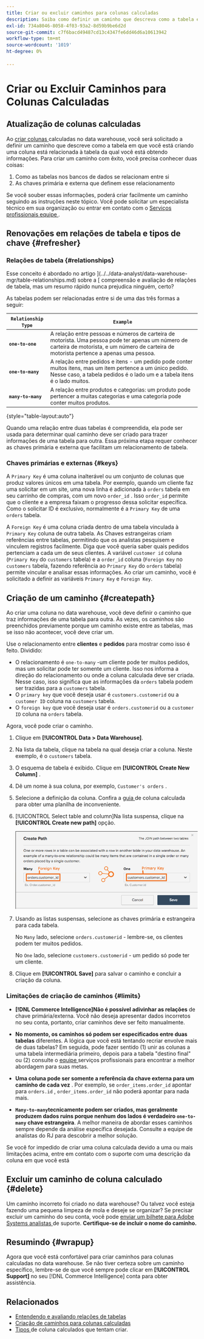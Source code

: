 ```yaml
---
title: Criar ou excluir caminhos para colunas calculadas
description: Saiba como definir um caminho que descreva como a tabela em que você está criando uma coluna está relacionada à tabela da qual você está obtendo informações.
exl-id: 734a8046-8058-4f03-93a2-8d59b9be6d2d
source-git-commit: c7f6bacd49487cd13c4347fe6dd46d6a10613942
workflow-type: tm+mt
source-wordcount: '1019'
ht-degree: 0%

---
```


# Criar ou Excluir Caminhos para Colunas Calculadas

## Atualização de colunas calculadas

Ao [ criar colunas ](../data-warehouse-mgr/creating-calculated-columns.md) calculadas no data warehouse, você será solicitado a definir um caminho que descreve como a tabela em que você está criando uma coluna está relacionada à tabela da qual você está obtendo informações. Para criar um caminho com êxito, você precisa conhecer duas coisas:

1. Como as tabelas nos bancos de dados se relacionam entre si
1. As chaves primária e externa que definem esse relacionamento

Se você souber essas informações, poderá criar facilmente um caminho seguindo as instruções neste tópico. Você pode solicitar um especialista técnico em sua organização ou entrar em contato com o [ Serviços profissionais equipe ](https://experienceleague.adobe.com/docs/commerce-knowledge-base/kb/troubleshooting/miscellaneous/mbi-service-policies.html) .

## Renovações em relações de tabela e tipos de chave {#refresher}

### Relações de tabela {#relationships}

Esse conceito é abordado no artigo ](../../data-analyst/data-warehouse-mgr/table-relationships.md) sobre a [ compreensão e avaliação de relações de tabela, mas um resumo rápido nunca prejudica ninguém, certo?

As tabelas podem ser relacionadas entre si de uma das três formas a seguir:

| **`Relationship Type`** | **`Example`** |
|-----|-----|
| **`one-to-one`** | A relação entre pessoas e números de carteira de motorista. Uma pessoa pode ter apenas um número de carteira de motorista, e um número de carteira de motorista pertence a apenas uma pessoa. |
| **`one-to-many`** | A relação entre pedidos e itens - um pedido pode conter muitos itens, mas um item pertence a um único pedido. Nesse caso, a tabela pedidos é o lado um e a tabela itens é o lado muitos. |
| **`many-to-many`** | A relação entre produtos e categorias: um produto pode pertencer a muitas categorias e uma categoria pode conter muitos produtos. |

{style="table-layout:auto"}

Quando uma relação entre duas tabelas é compreendida, ela pode ser usada para determinar qual caminho deve ser criado para trazer informações de uma tabela para outra. Essa próxima etapa requer conhecer as chaves primária e externa que facilitam um relacionamento de tabela.

### Chaves primárias e externas {#keys}

A `Primary Key` é uma coluna inalterável ou um conjunto de colunas que produz valores únicos em uma tabela. Por exemplo, quando um cliente faz uma solicitar em um site, uma nova linha é adicionada à `orders` tabela em seu carrinho de compras, com um novo `order_id` . Isso `order_id` permite que o cliente e a empresa faixam o progresso dessa solicitar específica. Como o solicitar ID é exclusivo, normalmente é a `Primary Key` de uma `orders` tabela.

A `Foreign Key` é uma coluna criada dentro de uma tabela vinculada à `Primary Key` coluna de outra tabela. As Chaves estrangeiras criam referências entre tabelas, permitindo que os analistas pesquisem e vinculem registros facilmente. Diga que você queria saber quais pedidos pertenciam a cada um de seus clientes. A variável `customer id` coluna (`Primary Key` do `customers` tabela) e a `order_id` coluna (`Foreign Key` no `customers` tabela, fazendo referência ao `Primary Key` do `orders` tabela) permite vincular e analisar essas informações. Ao criar um caminho, você é solicitado a definir as variáveis `Primary Key` e `Foreign Key`.

## Criação de um caminho {#createpath}

Ao criar uma coluna no data warehouse, você deve definir o caminho que traz informações de uma tabela para outra. Às vezes, os caminhos são preenchidos previamente porque um caminho existe entre as tabelas, mas se isso não acontecer, você deve criar um.

Use o relacionamento entre **clientes** e **pedidos** para mostrar como isso é feito. Dividido:

* O relacionamento é `one-to-many` -um cliente pode ter muitos pedidos, mas um solicitar pode ter somente um cliente. Isso nos informa a direção do relacionamento ou onde a coluna calculada deve ser criada. Nesse caso, isso significa que as informações da `orders` tabela podem ser trazidas para a `customers` tabela.
* O `primary key` que você deseja usar é `customers.customerid` ou a `customer ID` coluna na `customers` tabela.
* O `foreign key` que você deseja usar é `orders.customerid` ou a `customer ID` coluna na `orders` tabela.

Agora, você pode criar o caminho.

1. Clique em **[!UICONTROL Data > Data Warehouse]**.
1. Na lista da tabela, clique na tabela na qual deseja criar a coluna. Neste exemplo, é o `customers` tabela.
1. O esquema de tabela é exibido. Clique em **[!UICONTROL Create New Column]** .
1. Dê um nome à sua coluna, por exemplo, `Customer's orders` .
1. Selecione a definição da coluna. Confira a [ guia ](../data-warehouse-mgr/creating-calculated-columns.md) de coluna calculada para obter uma planilha de inconveniente.
1. [!UICONTROL Select table and column]Na lista suspensa, clique na **[!UICONTROL Create new path]** opção.

   ![Criação de caminhos para colunas calculadas modal](../../assets/Creating_Paths_modal.png)

1. Usando as listas suspensas, selecione as chaves primária e estrangeira para cada tabela.

   No `Many` lado, selecione `orders.customerid` - lembre-se, os clientes podem ter muitos pedidos.

   No `One` lado, selecione `customers.customerid` - um pedido só pode ter um cliente.

1. Clique em **[!UICONTROL Save]** para salvar o caminho e concluir a criação da coluna.

### Limitações de criação de caminhos {#limits}

* **[!DNL Commerce Intelligence]Não é possível adivinhar as relações** de chave primária/externa. Você não deseja apresentar dados incorretos no seu conta, portanto, criar caminhos deve ser feito manualmente.

* **No momento, os caminhos só podem ser especificados entre duas tabelas** diferentes. A lógica que você está tentando recriar envolve mais de duas tabelas? Em seguida, pode fazer sentido (1) unir as colunas a uma tabela intermediária primeiro, depois para a tabela &quot;destino final&quot; ou (2) consulte o [ equipe ](https://experienceleague.adobe.com/docs/commerce-knowledge-base/kb/troubleshooting/miscellaneous/mbi-service-policies.html) serviços profissionais para encontrar a melhor abordagem para suas metas.

* **Uma coluna pode ser somente a referência da chave externa para um caminho de cada vez** . Por exemplo, se `order_items.order_id` apontar para `orders.id` , `order_items.order_id` não poderá apontar para nada mais.

* **`Many-to-many`tecnicamente podem ser criados, mas geralmente produzem dados ruins porque nenhum dos lados é verdadeiro `one-to-many` chave estrangeira**. A melhor maneira de abordar esses caminhos sempre depende da análise específica desejada. Consulte a equipe de analistas do RJ para descobrir a melhor solução.

Se você for impedido de criar uma coluna calculada devido a uma ou mais limitações acima, entre em contato com o suporte com uma descrição da coluna em que você está

## Excluir um caminho de coluna calculado {#delete}

Um caminho incorreto foi criado no data warehouse? Ou talvez você esteja fazendo uma pequena limpeza de mola e deseje se organizar? Se precisar excluir um caminho do seu conta, você pode [ enviar um bilhete para Adobe Systems analistas ](../../guide-overview.md#Submitting-a-Support-Ticket) de suporte. **Certifique-se de incluir o nome do caminho.**

## Resumindo {#wrapup}

Agora que você está confortável para criar caminhos para colunas calculadas no data warehouse. Se não tiver certeza sobre um caminho específico, lembre-se de que você sempre pode clicar em **[!UICONTROL Support]** no seu [!DNL Commerce Intelligence] conta para obter assistência.

## Relacionados

* [Entendendo e avaliando relações de tabelas](../data-warehouse-mgr/table-relationships.md)
* [Criação de caminhos para colunas calculadas](../data-warehouse-mgr/create-paths-calc-columns.md)
* [Tipos ](../data-warehouse-mgr/calc-column-types.md) de coluna calculados que tentam criar.
